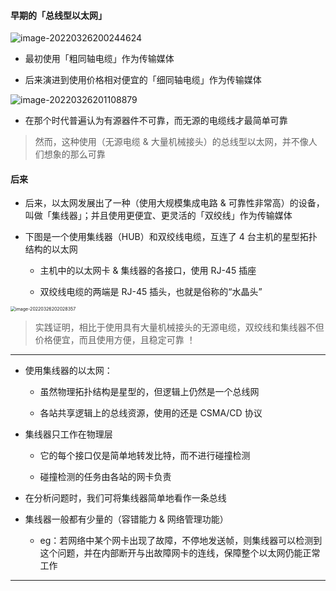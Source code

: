 #### 早期的「总线型以太网」

![image-20220326200244624](https://aliyun-oss-lpj.oss-cn-qingdao.aliyuncs.com/images/by-picgo/image-20220326200244624.png)

- 最初使用「粗同轴电缆」作为传输媒体

- 后来演进到使用价格相对便宜的「细同轴电缆」作为传输媒体

![image-20220326201108879](https://aliyun-oss-lpj.oss-cn-qingdao.aliyuncs.com/images/by-picgo/image-20220326201108879.png)

- 在那个时代普遍认为有源器件不可靠，而无源的电缆线才最简单可靠

> 然而，这种使用（无源电缆 & 大量机械接头）的总线型以太网，并不像人们想象的那么可靠

#### 后来

- 后来，以太网发展出了一种（使用大规模集成电路 & 可靠性非常高）的设备，叫做「集线器」；并且使用更便宜、更灵活的「双绞线」作为传输媒体

- 下图是一个使用集线器（HUB）和双绞线电缆，互连了 4 台主机的星型拓扑结构的以太网

	- 主机中的以太网卡 & 集线器的各接口，使用 RJ-45 插座

	- 双绞线电缆的两端是 RJ-45 插头，也就是俗称的“水晶头”

<img src="https://aliyun-oss-lpj.oss-cn-qingdao.aliyuncs.com/images/by-picgo/image-20220326202028357.png" alt="image-20220326202028357" style="zoom:50%;" />

> 实践证明，相比于使用具有大量机械接头的无源电缆，双绞线和集线器不但价格便宜，而且使用方便，且稳定可靠 ！

---

- 使用集线器的以太网：

	- 虽然物理拓扑结构是星型的，但逻辑上仍然是一个总线网

	- 各站共享逻辑上的总线资源，使用的还是 CSMA/CD 协议

- 集线器只工作在物理层

	- 它的每个接口仅是简单地转发比特，而不进行碰撞检测

	- 碰撞检测的任务由各站的网卡负责

- 在分析问题时，我们可将集线器简单地看作一条总线

- 集线器一般都有少量的（容错能力 & 网络管理功能）

	- eg：若网络中某个网卡出现了故障，不停地发送帧，则集线器可以检测到这个问题，并在内部断开与出故障网卡的连线，保障整个以太网仍能正常工作

---



